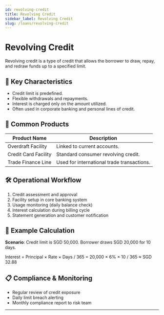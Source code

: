 ```yaml
---
id: revolving-credit
title: Revolving Credit
sidebar_label: Revolving Credit
slug: /loans/revolving-credit
---
```


# Revolving Credit

Revolving credit is a type of credit that allows the borrower to draw, repay, and redraw funds up to a specified limit.

## 🔁 Key Characteristics

- Credit limit is predefined.
- Flexible withdrawals and repayments.
- Interest is charged only on the amount utilized.
- Often used in corporate banking and personal lines of credit.

## 🧾 Common Products

| Product Name         | Description                               |
|----------------------|-------------------------------------------|
| Overdraft Facility   | Linked to current accounts.               |
| Credit Card Facility | Standard consumer revolving credit.       |
| Trade Finance Line   | Used for international trade transactions.|

## 🛠️ Operational Workflow

1. Credit assessment and approval
2. Facility setup in core banking system
3. Usage monitoring (daily balance check)
4. Interest calculation during billing cycle
5. Statement generation and customer notification

## 🧮 Example Calculation

**Scenario**: Credit limit is SGD 50,000. Borrower draws SGD 20,000 for 10 days.

Interest = Principal × Rate × Days / 365
= 20,000 × 6% × 10 / 365
≈ SGD 32.88

## 📋 Compliance & Monitoring

- Regular review of credit exposure
- Daily limit breach alerting
- Monthly compliance report to risk team

---